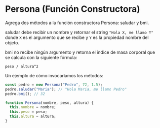 # Persona (Función Constructora)

Agrega dos métodos a la función constructora Persona: saludar y bmi.

saludar debe recibir un nombre y retornar el string `"Hola X, me llamo Y"` donde `X` es el argumento que se recibe y `Y` es la propiedad nombre del objeto.

bmi no recibe ningún argumento y retorna el índice de masa corporal que se calcula con la siguiente fórmula:

`peso / altura^2`

Un ejemplo de cómo invocaríamos los métodos:

```javascript
const pedro = new Persona("Pedro", 72, 1.5);
pedro.saludar("Maria"); // "Hola Maria, me llamo Pedro"
pedro.bmi(); // 32
```

```javascript
function Persona(nombre, peso, altura) {
  this.nombre = nombre;
  this.peso = peso;
  this.altura = altura;
}
```
